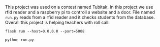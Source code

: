 This project was used on a contest named Tubitak.
In this project we use rfid reader and a raspberry pi to controll a website and a door.
File named `run.py` reads from a rfid reader and it checks students from the database.
Overall this project is helping teachers with roll call.

`flask run --host=0.0.0.0 --port=5008`

`python run.py`
